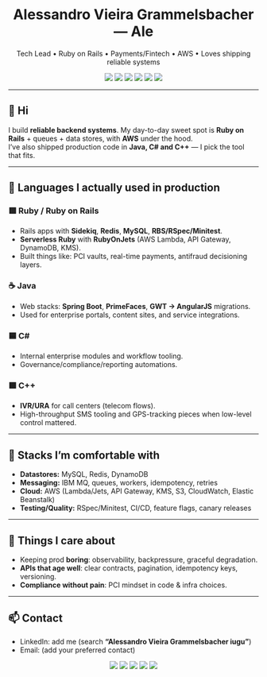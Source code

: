 <!-- Header -->
<h1 align="center">Alessandro Vieira Grammelsbacher — Ale</h1>
<p align="center">
  Tech Lead • Ruby on Rails • Payments/Fintech • AWS • Loves shipping reliable systems
</p>

<p align="center">
  <!-- Badges (feel free to remove/add) -->
  <img src="https://img.shields.io/badge/Language-Ruby-red.svg" />
  <img src="https://img.shields.io/badge/Framework-Rails-red.svg" />
  <img src="https://img.shields.io/badge/Jobs-Backend%20%7C%20Tech%20Lead-blue.svg" />
  <img src="https://img.shields.io/badge/Cloud-AWS-informational.svg" />
  <img src="https://img.shields.io/badge/Message%20Queue-IBM%20MQ-brightgreen.svg" />
  <img src="https://img.shields.io/badge/DB-MySQL%20%7C%20Redis%20%7C%20DynamoDB-yellow.svg" />
</p>

---

## 👋 Hi
I build **reliable backend systems**. My day-to-day sweet spot is **Ruby on Rails** + queues + data stores, with **AWS** under the hood.  
I’ve also shipped production code in **Java, C# and C++** — I pick the tool that fits.

---

## 🧱 Languages I actually used in production

### 🟥 Ruby / Ruby on Rails
- Rails apps with **Sidekiq**, **Redis**, **MySQL**, **RBS/RSpec/Minitest**.
- **Serverless Ruby** with **RubyOnJets** (AWS Lambda, API Gateway, DynamoDB, KMS).
- Built things like: PCI vaults, real-time payments, antifraud decisioning layers.

### ☕ Java
- Web stacks: **Spring Boot**, **PrimeFaces**, **GWT → AngularJS** migrations.
- Used for enterprise portals, content sites, and service integrations.

### 🟦 C#
- Internal enterprise modules and workflow tooling.
- Governance/compliance/reporting automations.

### 🟪 C++
- **IVR/URA** for call centers (telecom flows).
- High-throughput SMS tooling and GPS-tracking pieces when low-level control mattered.

---

## 🧰 Stacks I’m comfortable with
- **Datastores:** MySQL, Redis, DynamoDB  
- **Messaging:** IBM MQ, queues, workers, idempotency, retries  
- **Cloud:** AWS (Lambda/Jets, API Gateway, KMS, S3, CloudWatch, Elastic Beanstalk)  
- **Testing/Quality:** RSpec/Minitest, CI/CD, feature flags, canary releases

---

## 🧪 Things I care about
- Keeping prod **boring**: observability, backpressure, graceful degradation.  
- **APIs that age well**: clear contracts, pagination, idempotency keys, versioning.  
- **Compliance without pain**: PCI mindset in code & infra choices.

---

## 📫 Contact
- LinkedIn: add me (search **“Alessandro Vieira Grammelsbacher iugu”**)  
- Email: (add your preferred contact)

<!-- Optional small gallery / icons -->
<p align="center">
  <img src="https://img.shields.io/badge/Ruby-On%20Rails-red" />
  <img src="https://img.shields.io/badge/Java-Spring%20Boot-orange" />
  <img src="https://img.shields.io/badge/C%2B%2B-Systems-lightgrey" />
  <img src="https://img.shields.io/badge/C%23-Enterprise-blueviolet" />
  <img src="https://img.shields.io/badge/AWS-Serverless-brightgreen" />
</p>
